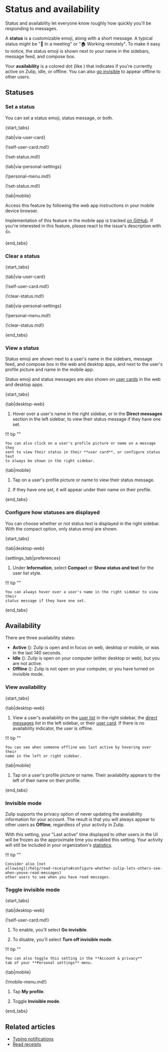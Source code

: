 # Status and availability

Status and availability let everyone know roughly how quickly you'll be
responding to messages.

A **status** is a customizable emoji, along with a short message. A typical
status might be "📅 In a meeting" or "🏠 Working remotely". To make it easy to
notice, the status emoji is shown next to your name in the sidebars, message
feed, and compose box.

Your **availability** is a colored dot (like <span class="user-circle user-circle-active zulip-icon zulip-icon-user-circle-active"></span>) that indicates if you're currently active on Zulip, idle,
or offline. You can also [go invisible](#invisible-mode) to appear offline
to other users.

## Statuses

### Set a status

You can set a status emoji, status message, or both.

{start_tabs}

{tab|via-user-card}

{!self-user-card.md!}

{!set-status.md!}

{tab|via-personal-settings}

{!personal-menu.md!}

{!set-status.md!}

{tab|mobile}

Access this feature by following the web app instructions in your
mobile device browser.

Implementation of this feature in the mobile app is tracked [on
GitHub](https://github.com/zulip/zulip-flutter/issues/198). If
you're interested in this feature, please react to the issue's
description with 👍.

{end_tabs}

### Clear a status

{start_tabs}

{tab|via-user-card}

{!self-user-card.md!}

{!clear-status.md!}

{tab|via-personal-settings}

{!personal-menu.md!}

{!clear-status.md!}

{end_tabs}

### View a status

Status emoji are shown next to a user's name in the sidebars, message feed,
and compose box in the web and desktop apps, and next to the user's profile
picture and name in the mobile app.

Status emoji and status messages are also shown on [user cards](/help/user-cards)
in the web and desktop apps.

{start_tabs}

{tab|desktop-web}

1. Hover over a user's name in the right sidebar, or in the **Direct messages**
   section in the left sidebar, to view their status message if they have one
   set.

!!! tip ""

    You can also click on a user's profile picture or name on a message they
    sent to view their status in their **user card**, or configure status text
    to always be shown in the right sidebar.

{tab|mobile}

1. Tap on a user's profile picture or name to view their status message.

1. If they have one set, it will appear under their name on their profile.

{end_tabs}

### Configure how statuses are displayed

You can choose whether or not status text is displayed in the right sidebar.
With the compact option, only status emoji are shown.

{start_tabs}

{tab|desktop-web}

{settings_tab|preferences}

1. Under **Information**, select **Compact** or **Show status and text** for the
   user list style.

!!! tip ""

    You can always hover over a user's name in the right sidebar to view their
    status message if they have one set.

{end_tabs}

## Availability

There are three availability states:

* **Active** (<span class="user-circle user-circle-active zulip-icon
  zulip-icon-user-circle-active"></span>): Zulip is open and in focus on web,
  desktop or mobile, or was in the last 140 seconds.
* **Idle** (<span class="user-circle user-circle-idle zulip-icon
  zulip-icon-user-circle-idle"></span>): Zulip is open on your computer (either
  desktop or web), but you are not active.
* **Offline** (<span class="user-circle user-circle-offline zulip-icon
  zulip-icon-user-circle-offline"></span>): Zulip is not open on your computer,
  or you have turned on invisible mode.

### View availability

{start_tabs}

{tab|desktop-web}

1. View a user's availability on the [user list](/help/user-list) in the right
   sidebar, the [direct messages](/help/direct-messages) list in the left
   sidebar, or their [user card](/help/user-cards). If there is no availability
   indicator, the user is offline.

!!! tip ""

    You can see when someone offline was last active by hovering over their
    name in the left or right sidebar.

{tab|mobile}

1. Tap on a user's profile picture or name. Their availability appears to the
   left of their name on their profile.

{end_tabs}

### Invisible mode

Zulip supports the privacy option of never updating the availability
information for your account. The result is that you will always
appear to other users as **Offline**, regardless of your activity in
Zulip.

With this setting, your "Last active" time displayed to other users in
the UI will be frozen as the approximate time you enabled this setting.
Your activity will still be included in your organization's [statistics](/help/analytics).

!!! tip ""

    Consider also [not
    allowing](/help/read-receipts#configure-whether-zulip-lets-others-see-when-youve-read-messages)
    other users to see when you have read messages.

### Toggle invisible mode

{start_tabs}

{tab|desktop-web}

{!self-user-card.md!}

1. To enable, you'll select **Go invisible**.

1. To disable, you'll select **Turn off invisible mode**.

!!! tip ""

    You can also toggle this setting in the **Account & privacy**
    tab of your **Personal settings** menu.

{tab|mobile}

{!mobile-menu.md!}

1. Tap **My profile**.

1. Toggle **Invisible mode**.

{end_tabs}

## Related articles

* [Typing notifications](/help/typing-notifications)
* [Read receipts](/help/read-receipts)
